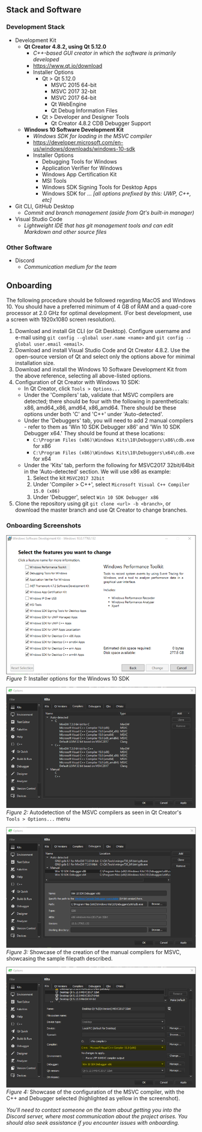 ## Stack and Software
### Development Stack
- Development Kit
  - **Qt Creator 4.8.2, using Qt 5.12.0**
    - _C++-based GUI creator in which the software is primarily developed_
    - https://www.qt.io/download
    - Installer Options
      - Qt > Qt 5.12.0
        - MSVC 2015 64-bit
        - MSVC 2017 32-bit
        - MSVC 2017 64-bit
        - Qt WebEngine
        - Qt Debug Information Files
      - Qt > Developer and Designer Tools
        - Qt Creator 4.8.2 CDB Debugger Support
  - **Windows 10 Software Development Kit**
    - _Windows SDK for loading in the MSVC compiler_
    - https://developer.microsoft.com/en-us/windows/downloads/windows-10-sdk
    - Installer Options
      - Debugging Tools for Windows
      - Application Verifier for Windows
      - Windows App Certification Kit
      - MSI Tools
      - Windows SDK Signing Tools for Desktop Apps
      - Windows SDK for ... _[all options prefixed by this: UWP, C++, etc]_
- Git CLI, GitHub Desktop
  - _Commit and branch management (aside from Qt's built-in manager)_
- Visual Studio Code
  - _Lightweight IDE that has git management tools and can edit Markdown and other source files_

### Other Software
- Discord
  - _Communication medium for the team_

## Onboarding
The following procedure should be followed regarding MacOS and Windows 10. You should have a preferred minimum of 4 GB of RAM and a quad-core processor at 2.0 GHz for optimal development. (For best development, use a screen with 1920x1080 screen resolution).

1. Download and install Git CLI (or Git Desktop). Configure username and e-mail using `git config --global user.name <name>` and `git config --global user.email <email>`.
2. Download and install Visual Studio Code and Qt Creator 4.8.2. Use the open-source version of Qt and select only the options above for minimal installation size.
3. Download and install the Windows 10 Software Development Kit from the above reference, selecting all above-listed options.
4. Configuration of Qt Creator with Windows 10 SDK:
    - In Qt Creator, click `Tools > Options...`
    - Under the 'Compilers' tab, validate that MSVC compilers are detected; there should be four with the following in parentheticals: x86, amd64_x86, amd64, x86_amd64. There should be these options under both 'C' and 'C++' under 'Auto-detected'.
    - Under the 'Debuggers' tab, you will need to add 2 manual compilers - refer to them as 'Win 10 SDK Debugger x86' and 'Win 10 SDK Debugger x64.' They should be found at these locations:
      - `C:\Program Files (x86)\Windows Kits\10\Debuggers\x86\cdb.exe` for x86
      - `C:\Program Files (x86)\Windows Kits\10\Debuggers\x64\cdb.exe` for x64
    - Under the 'Kits' tab, perform the following for MSVC2017 32bit/64bit in the 'Auto-detected' section. We will use x86 as example:
        1. Select the kit `MSVC2017 32bit`
        2. Under 'Compiler > C++', select `Microsoft Visual C++ Compiler 15.0 (x86)`
        3. Under 'Debugger', select `Win 10 SDK Debugger x86`
5. Clone the repository using git `git clone <url> -b <branch>`, or download the master branch and use Qt Creator to change branches.

### Onboarding Screenshots
![Win-10-SDK](https://raw.githubusercontent.com/ECU-CSCI-4230/SpiralBound/master/Wiki/Program%20Design/Implementation/images/Windows%20SDK.png)
<br />
_Figure 1:_ Installer options for the Windows 10 SDK

![Creator-Compiler-Autodetect](https://raw.githubusercontent.com/ECU-CSCI-4230/SpiralBound/master/Wiki/Program%20Design/Implementation/images/Creator-Compiler.png)
<br />
_Figure 2:_ Autodetection of the MSVC compilers as seen in Qt Creator's `Tools > Options...` menu

![Creator-Debugger-Options](https://raw.githubusercontent.com/ECU-CSCI-4230/SpiralBound/master/Wiki/Program%20Design/Implementation/images/Creator-Debugger.png)
<br />
_Figure 3:_ Showcase of the creation of the manual compilers for MSVC, showcasing the sample filepath described.

![Creator-Kits-Tab](https://raw.githubusercontent.com/ECU-CSCI-4230/SpiralBound/master/Wiki/Program%20Design/Implementation/images/Creator-Kits.png)
<br />
_Figure 4:_ Showcase of the configuration of the MSVC compiler, with the C++ and Debugger selected (highlighted as yellow in the screenshot). 

_You'll need to contact someone on the team about getting you into the Discord server, where most communication about the project arises. You should also seek assistance if you encounter issues with onboarding._